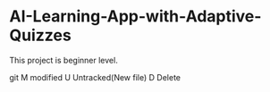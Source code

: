# AI-Learning-App-with-Adaptive-Quizzes
This project is beginner level.


git 
M modified
U Untracked(New file)
D Delete